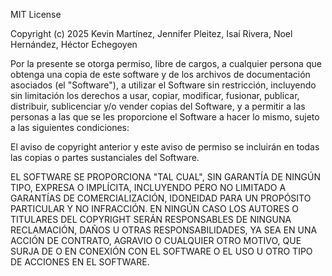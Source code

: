MIT License

Copyright (c) 2025 Kevin Martínez, Jennifer Pleitez, Isaí Rivera, Noel Hernández, Héctor Echegoyen

Por la presente se otorga permiso, libre de cargos, a cualquier persona que obtenga una copia
de este software y de los archivos de documentación asociados (el "Software"), a utilizar
el Software sin restricción, incluyendo sin limitación los derechos a usar, copiar, modificar,
fusionar, publicar, distribuir, sublicenciar y/o vender copias del Software, y a permitir
a las personas a las que se les proporcione el Software a hacer lo mismo, sujeto a las
siguientes condiciones:

El aviso de copyright anterior y este aviso de permiso se incluirán en todas las copias o
partes sustanciales del Software.

EL SOFTWARE SE PROPORCIONA "TAL CUAL", SIN GARANTÍA DE NINGÚN TIPO, EXPRESA O
IMPLÍCITA, INCLUYENDO PERO NO LIMITADO A GARANTÍAS DE COMERCIALIZACIÓN, IDONEIDAD
PARA UN PROPÓSITO PARTICULAR Y NO INFRACCIÓN. EN NINGÚN CASO LOS AUTORES O
TITULARES DEL COPYRIGHT SERÁN RESPONSABLES DE NINGUNA RECLAMACIÓN, DAÑOS U OTRAS
RESPONSABILIDADES, YA SEA EN UNA ACCIÓN DE CONTRATO, AGRAVIO O CUALQUIER OTRO MOTIVO,
QUE SURJA DE O EN CONEXIÓN CON EL SOFTWARE O EL USO U OTRO TIPO DE ACCIONES EN EL
SOFTWARE.